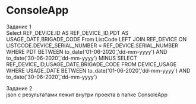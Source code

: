 # ConsoleApp
Задание 1  
Select REF_DEVICE.ID AS REF_DEVICE_ID,PDT AS USAGE_DATE,BRIGADE_CODE From ListCode 
  LEFT JOIN REF_DEVICE ON LISTCODE.DEVICE_SERIAL_NUMBER = REF_DEVICE.SERIAL_NUMBER
WHERE PDT BETWEEN to_date('01-06-2020','dd-mm-yyyy') AND to_date('30-06-2020','dd-mm-yyyy')
  MINUS
 SELECT REF_DEVICE_ID,USAGE_DATE,BRIGADE_CODE FROM DEVICE_USAGE
  WHERE USAGE_DATE BETWEEN to_date('01-06-2020','dd-mm-yyyy') AND to_date('30-06-2020','dd-mm-yyyy')

Задание 2  
json с результатами лежит внутри проекта в папке ConsoleApp
